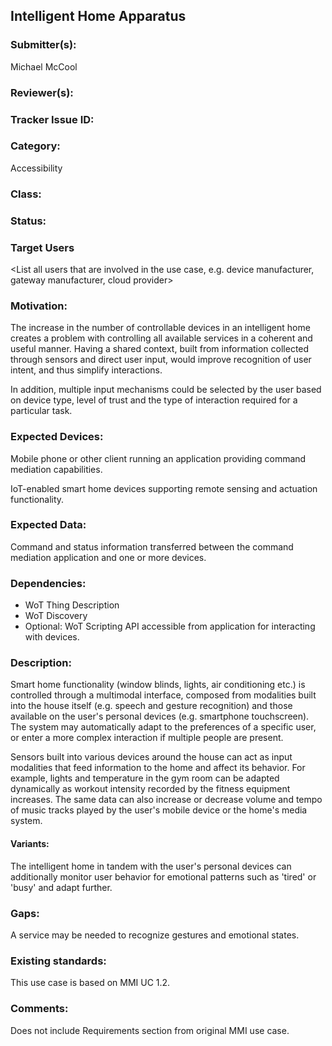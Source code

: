## Intelligent Home Apparatus

### Submitter(s): 

Michael McCool

### Reviewer(s):

<Suggest reviewers>

### Tracker Issue ID:

<please leave blank>

### Category:

Accessibility

### Class:

<please leave blank>

### Status:

<please leave blank>

### Target Users

<List all users that are involved in the use case, e.g. device manufacturer, gateway manufacturer, cloud provider>

### Motivation:

The increase in the number of controllable devices in an
intelligent home creates a problem with controlling all available services
in a coherent and useful manner.
Having a shared context,
built from information collected through sensors and direct user input,
 would improve recognition of user intent, and thus simplify interactions.

In addition,
multiple input mechanisms could be selected by the user based on device type,
level of trust and the type of interaction required for a particular task.

### Expected Devices:

Mobile phone or other client running an application providing command
mediation capabilities.

IoT-enabled smart home devices supporting
remote sensing and actuation functionality.

### Expected Data:

Command and status information transferred between the command mediation
application and one or more devices.

### Dependencies:

- WoT Thing Description
- WoT Discovery
- Optional: WoT Scripting API accessible from application for interacting 
  with devices.

### Description:

Smart home functionality (window blinds, lights, air conditioning etc.)
is controlled through a multimodal interface,
composed from modalities built into the house itself
(e.g. speech and gesture recognition)
and those available on the user's personal devices
(e.g. smartphone touchscreen).
The system may automatically adapt to the preferences of a specific user,
or enter a more complex interaction if multiple people are present.

Sensors built into various devices around the house can act as input
modalities that feed information to the home and affect its behavior.
For example,
lights and temperature in the gym room can be adapted dynamically
as workout intensity recorded by the fitness equipment increases.
The same data can also increase or decrease volume and tempo of music tracks
played by the user's mobile device or the home's media system.

#### Variants:

The intelligent home in tandem with the user's personal
devices can additionally monitor user behavior for emotional patterns
such as 'tired' or 'busy' and adapt further.

### Gaps:

A service may be needed to recognize gestures and emotional states.

### Existing standards:

This use case is based on MMI UC 1.2.

### Comments:

Does not include Requirements section from original MMI use case.
